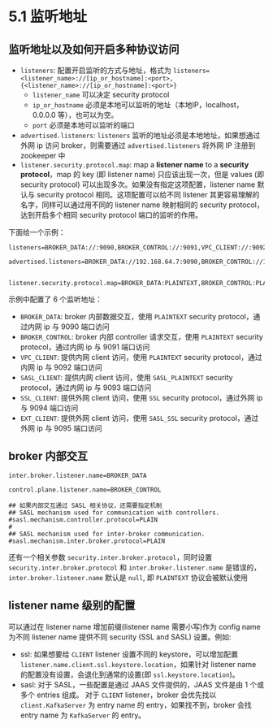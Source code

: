 # 5.1 监听地址

## 监听地址以及如何开启多种协议访问

* `listeners`: 配置开启监听的方式与地址，格式为 `listeners=<listener_name>://[ip_or_hostname]:<port>,{<listener_name>://[ip_or_hostname]:<port>}`
    * `listener_name` 可以决定 security protocol
    * `ip_or_hostname` 必须是本地可以监听的地址（本地IP，localhost，0.0.0.0 等），也可以为空。
    * `port` 必须是本地可以监听的端口
* `advertised.listeners`: `listeners` 监听的地址必须是本地地址，如果想通过外网 ip 访问 broker，则需要通过 `advertised.listeners` 将外网 IP 注册到 zookeeper 中
* `listener.security.protocol.map`: map a **listener name** to a **security protocol**，map 的 key (即 listener name) 只应该出现一次，但是 values (即 security protocol) 可以出现多次。如果没有指定这项配置，listener name 默认与 security protocol 相同。这项配置可以给不同 listener 其更容易理解的名字，同样可以通过用不同的 listener name 映射相同的 security protocol，达到开启多个相同 security protocol 端口的监听的作用。

下面给一个示例：

``` jproperties
listeners=BROKER_DATA://:9090,BROKER_CONTROL://:9091,VPC_CLIENT://:9092,SASL_CLIENT://:9093,SSL_CLIENT://:9094,EXT_CLIENT://:9095

advertised.listeners=BROKER_DATA://192.168.64.7:9090,BROKER_CONTROL://192.168.64.7:9091,VPC_CLIENT://192.168.64.7:9092,SASL_CLIENT://192.168.64.7:9093,SSL_CLIENT://180.76.145.54:9094,EXT_CLIENT://180.76.145.54:9095


listener.security.protocol.map=BROKER_DATA:PLAINTEXT,BROKER_CONTROL:PLAINTEXT,VPC_CLIENT:PLAINTEXT,SASL_CLIENT:SASL_PLAINTEXT,SSL_CLIENT:SSL,EXT_CLIENT:SASL_SSL
```

示例中配置了 6 个监听地址：

* `BROKER_DATA`: broker 内部数据交互，使用 `PLAINTEXT` security protocol，通过内网 ip 与 9090 端口访问
* `BROKER_CONTROL`: broker 内部 controller 请求交互，使用 `PLAINTEXT` security protocol，通过内网 ip 与 9091 端口访问
* `VPC_CLIENT`: 提供内网 client 访问，使用 `PLAINTEXT` security protocol，通过内网 ip 与 9092 端口访问
* `SASL_CLIENT`: 提供内网 client 访问，使用 `SASL_PLAINTEXT` security protocol，通过内网 ip 与 9093 端口访问
* `SSL_CLIENT`: 提供外网 client 访问，使用 `SSL` security protocol，通过外网 ip 与 9094 端口访问
* `EXT_CLIENT`: 提供外网 client 访问，使用 `SASL_SSL` security protocol，通过外网 ip 与 9095 端口访问

## broker 内部交互

``` jproperties
inter.broker.listener.name=BROKER_DATA

control.plane.listener.name=BROKER_CONTROL

## 如果内部交互通过 SASL 相关协议，还需要指定机制
## SASL mechanism used for communication with controllers.
#sasl.mechanism.controller.protocol=PLAIN
#
## SASL mechanism used for inter-broker communication.
#sasl.mechanism.inter.broker.protocol=PLAIN
```

还有一个相关参数 `security.inter.broker.protocol`，同时设置 `security.inter.broker.protocol` 和 `inter.broker.listener.name` 是错误的，`inter.broker.listener.name` 默认是 `null`,  即 `PLAINTEXT`  协议会被默认使用

## listener name 级别的配置

可以通过在 listener name 增加前缀(listener name 需要小写)作为 config name 为不同 listener name 提供不同 security (SSL and SASL) 设置。例如:

* ssl: 如果想要给 `CLIENT` listener 设置不同的 keystore，可以增加配置 `listener.name.client.ssl.keystore.location`，如果针对 listener name 的配置没有设置，会退化到通常的设置(即 `ssl.keystore.location`)。
* sasl: 对于 SASL，一些配置是通过 JAAS 文件提供的，JAAS 文件是由 1 个或多个 entries 组成。 对于 `CLIENT` listener，broker 会优先找以 `client.KafkaServer` 为 entry name 的 entry，如果找不到，broker 会找 entry name 为 `KafkaServer` 的 entry。

